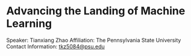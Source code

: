 # Advancing the Landing of Machine Learning
Speaker: Tianxiang Zhao
Affiliation: The Pennsylvania State University
Contact Information: tkz5084@psu.edu